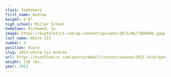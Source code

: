 ```yaml
---
class: Sophomore
first_name: Andrew
height: 6'6"
high_school: Miller School
hometown: Richmond, Va.
image: https://kuathletics.com/wp-content/uploads/2013/06/7960499.jpeg
last_name: White III
number: 3
position: Guard
slug: 2013-white-iii-andrew
url: https://kuathletics.com/sports/mbball/roster/season/2013-14/player/andrew-white-iii/
weight: 210 lbs.
year: 2013
---
```

